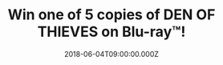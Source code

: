 ---
campaign-uuid: "c-cdeb9767-20eb-4fe0-a2d7-ab1a2da931d9"
type: "Competition"
category: "Entertainment"
date: "2018-06-04T09:00:00.000Z"
end-date: "2018-06-18T23:59:00.000Z"
disable-form: false
is_promoted: false
has_entry_page: true
title: "Win one of 5 copies of DEN OF THIEVES on Blu-ray™!"
competition-description: "<p>Calling all Gerard Butler and ''50 Cent'' fans! To celebrate\
  \ the Blu-ray™ release of the directorial debut of Christian Gudegast, DEN OF THIEVES,\
  \ we’ve got in our hands 5 copies of the official Blu-ray™ of the movie for five\
  \ lucky NME AAA members to win.</p>\r\n<p>Sounds good? You know what to do…</p>"
hero-header: "Win one of 5 copies of DEN OF THIEVES on Blu-ray™!"
terms-confirmation: "N/A"
banner-img: "https://assets.expresslyapp.com/asset-d1b2090d-d7d7-4501-8c6d-3b4c2dd7d443.jpg"
logo-left-href: "nme.com"
logo-left-image: "https://assets.expresslyapp.com/asset-0d4be94a-d96c-4f0b-a273-4dc349aebccb.jpg"
logo-left-title: "Sony Pictures"
bg-image-hero: "https://assets.expresslyapp.com/asset-4a654ab8-623e-4249-9d90-06b56fecf8f7.jpg"
bg-image-first: "https://assets.expresslyapp.com/asset-2551eaba-e6c6-4d58-a536-a98d7c55fb2e.jpg"
bg-image-second: "https://assets.expresslyapp.com/asset-70ec9ccc-fe8d-48de-90d6-c02ebf3d4f21.jpg"
bg-image-third: "https://assets.expresslyapp.com/asset-b96cab0a-0ccc-4e22-be22-48f985eb3442.jpg"
section1-content: "<p>Starring Gerard Butler, Pablo Schreiber, O’shea Jackson Jr and\
  \ Curtis ‘’50 Cent’’Jackson, DEN OF THIEVES follows a notorious crew of bank robbers\
  \ desperate to pull off the ultimate heist: the chance to steal $120 million in\
  \ cash, unless LA’s most feared law enforcement division can stop them!</p>\r\n\
  <p>This Blu-ray™ is a must-have for fans of both the movie and the action genre!</p>"
section2-content: "<p>The sensational Blu-ray™ is packed with full of exclusive bonus\
  \ content for you to get stuck in: Alternate Ending, Outtakes, Deleted Scenes, Commentary\
  \ with Director Christian Gudegast and Producer Tucker Tooley, Den of Thieves Theatrical\
  \ Cut…</p> \r\n<p>This DEN OF THIEVES Blu-ray™ release from Sony Pictures Home Entertainment\
  \ is the best plan for your weekend!</p>"
section3-content: "<p>Enter your details below for a chance to win this Blu-ray™ filled\
  \ with gripping, explosive action and an ending that left audiences stunned!</p>\r\
  \n <p>Good luck!</p>"
entry-title: "Win one of 5 copies of DEN OF THIEVES on Blu-ray™!"
entry-content: "<p>DEN OF THIEVES Blu-ray™ release is the perfect plan for your weekend!\
  \ <p><p>Enter the draw to win by completing the form below before 23.59pm on 18/06/2018.</p>"
has-winner: true
winner-title: "CONGRATULATIONS to Angela, Lara, Kelly, Karen, Cyrill who got a copy\
  \ of DEN OF THIEVES on Blu-ray™!"
winner-banner: "https://assets.expresslyapp.com/asset-671a44f6-3c58-4340-9e5a-73c2f635799f.jpg"
prize-description: "Win one of 5 copies of DEN OF THIEVES on Blu-ray™."
special-conditions: "Multiple entries are allowed up to one every day. Starting June\
  \ 6, 2018, the 24h interval between multiple entries resets at midnight every day."
country-restrictions:
- "GB"
---